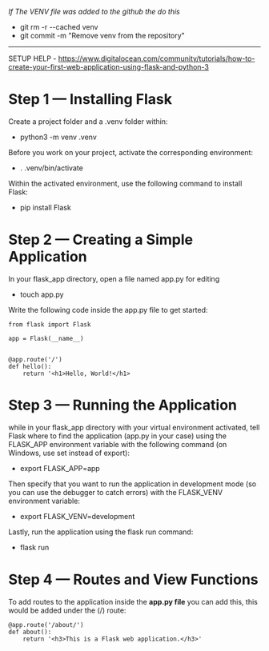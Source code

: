 *If The VENV file was added to the github the do this*
- git rm -r --cached venv
- git commit -m "Remove venv from the repository"

<hr>

SETUP HELP - https://www.digitalocean.com/community/tutorials/how-to-create-your-first-web-application-using-flask-and-python-3

<h1>Step 1 — Installing Flask</h1>

Create a project folder and a .venv folder within:
- python3 -m venv .venv

Before you work on your project, activate the corresponding environment:
- . .venv/bin/activate

Within the activated environment, use the following command to install Flask:
- pip install Flask

<h1>Step 2 — Creating a Simple Application</h1>

In your flask_app directory, open a file named app.py for editing
- touch app.py

Write the following code inside the app.py file to get started:

```
from flask import Flask

app = Flask(__name__)


@app.route('/')
def hello():
    return '<h1>Hello, World!</h1>
```

<h1>Step 3 — Running the Application</h1>

while in your flask_app directory with your virtual environment activated, tell Flask where to find the application (app.py in your case) using the FLASK_APP environment variable with the following command (on Windows, use set instead of export):
- export FLASK_APP=app

Then specify that you want to run the application in development mode (so you can use the debugger to catch errors) with the FLASK_VENV environment variable:
- export FLASK_VENV=development

Lastly, run the application using the flask run command:
- flask run


<h1>Step 4 — Routes and View Functions</h1>

To add routes to the application inside the **app.py file** you can add this, this would be added under the (/) route:

```
@app.route('/about/')
def about():
    return '<h3>This is a Flask web application.</h3>'
```
